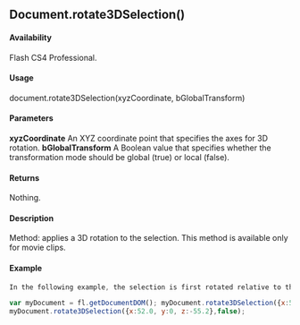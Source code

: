 ## Document.rotate3DSelection()

#### Availability

Flash CS4 Professional.

#### Usage

document.rotate3DSelection(xyzCoordinate, bGlobalTransform)

#### Parameters

**xyzCoordinate** An XYZ coordinate point that specifies the axes for 3D rotation.
**bGlobalTransform** A Boolean value that specifies whether the transformation mode should be global (true) or local (false).

#### Returns

Nothing.

#### Description

Method: applies a 3D rotation to the selection. This method is available only for movie clips.

#### Example

```javascript
In the following example, the selection is first rotated relative to the stage (globally) and then relative to itself (locally).

var myDocument = fl.getDocumentDOM(); myDocument.rotate3DSelection({x:52.0, y:0, z:0}, true); 
myDocument.rotate3DSelection({x:52.0, y:0, z:-55.2},false);

```